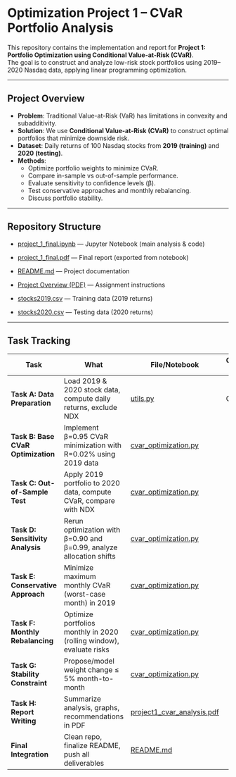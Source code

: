 # Optimization Project 1 – CVaR Portfolio Analysis

This repository contains the implementation and report for **Project 1: Portfolio Optimization using Conditional Value-at-Risk (CVaR)**.  
The goal is to construct and analyze low-risk stock portfolios using 2019–2020 Nasdaq data, applying linear programming optimization.

---

## Project Overview
- **Problem**: Traditional Value-at-Risk (VaR) has limitations in convexity and subadditivity.  
- **Solution**: We use **Conditional Value-at-Risk (CVaR)** to construct optimal portfolios that minimize downside risk.  
- **Dataset**: Daily returns of 100 Nasdaq stocks from **2019 (training)** and **2020 (testing)**.  
- **Methods**:
  - Optimize portfolio weights to minimize CVaR.  
  - Compare in-sample vs out-of-sample performance.  
  - Evaluate sensitivity to confidence levels (β).  
  - Test conservative approaches and monthly rebalancing.  
  - Discuss portfolio stability.  

---

## Repository Structure
- [project_1_final.ipynb](project_1_final.ipynb) — Jupyter Notebook (main analysis & code)  
- [project_1_final.pdf](project_1_final.pdf) — Final report (exported from notebook)

- [README.md](README.md) — Project documentation
- [Project Overview (PDF)](project_overview.pdf) — Assignment instructions  
- [stocks2019.csv](stocks2019.csv) — Training data (2019 returns)  
- [stocks2020.csv](stocks2020.csv) — Testing data (2020 returns)  


---

## Task Tracking
| Task                                | What                                                                 | File/Notebook                                                                                                 | Completed by | Date | Validated by | Notes / PR |
| ----------------------------------- | -------------------------------------------------------------------- | ------------------------------------------------------------------------------------------------------------- | ------------ | ---- | ------------ | ---------- |
| **Task A: Data Preparation**        | Load 2019 & 2020 stock data, compute daily returns, exclude NDX      | <a href="src/utils.py" target="_blank">utils.py</a>                                                           | Grace        |      |              |            |
| **Task B: Base CVaR Optimization**  | Implement β=0.95 CVaR minimization with R=0.02% using 2019 data      | <a href="src/cvar_optimization.py" target="_blank">cvar_optimization.py</a>                                   |              |      |              |            |
| **Task C: Out-of-Sample Test**      | Apply 2019 portfolio to 2020 data, compute CVaR, compare with NDX    | <a href="src/cvar_optimization.py" target="_blank">cvar_optimization.py</a>                                   |              |      |              |            |
| **Task D: Sensitivity Analysis**    | Rerun optimization with β=0.90 and β=0.99, analyze allocation shifts | <a href="src/cvar_optimization.py" target="_blank">cvar_optimization.py</a>                                   |              |      |              |            |
| **Task E: Conservative Approach**   | Minimize maximum monthly CVaR (worst-case month) in 2019             | <a href="src/cvar_optimization.py" target="_blank">cvar_optimization.py</a>                                   |              |      |              |            |
| **Task F: Monthly Rebalancing**     | Optimize portfolios monthly in 2020 (rolling window), evaluate risks | <a href="src/cvar_optimization.py" target="_blank">cvar_optimization.py</a>                                   |              |      |              |            |
| **Task G: Stability Constraint**    | Propose/model weight change ≤ 5% month-to-month                      | <a href="src/cvar_optimization.py" target="_blank">cvar_optimization.py</a>                                   |              |      |              |            |
| **Task H: Report Writing**          | Summarize analysis, graphs, recommendations in PDF                   | <a href="reports/project1_cvar_analysis.pdf" target="_blank">project1_cvar_analysis.pdf</a>                   |              |      |              |            |
| **Final Integration**               | Clean repo, finalize README, push all deliverables                   | <a href="README.md" target="_blank">README.md</a>                                                             |              |      |              |            |
